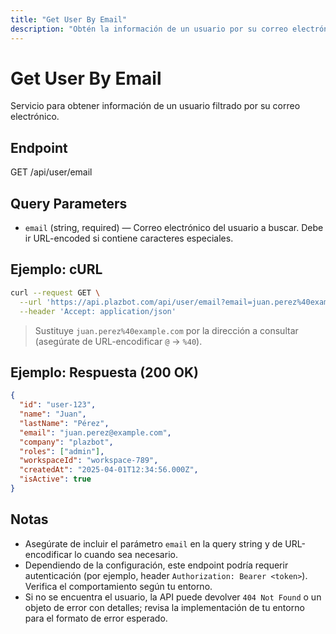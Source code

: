 ```yaml
---
title: "Get User By Email"
description: "Obtén la información de un usuario por su correo electrónico. Incluye ejemplo de cURL y respuesta JSON."
---
```


# Get User By Email

Servicio para obtener información de un usuario filtrado por su correo electrónico.

## Endpoint

GET /api/user/email

## Query Parameters

- `email` (string, required) — Correo electrónico del usuario a buscar. Debe ir URL-encoded si contiene caracteres especiales.

## Ejemplo: cURL

```sh
curl --request GET \
  --url 'https://api.plazbot.com/api/user/email?email=juan.perez%40example.com' \
  --header 'Accept: application/json'
```

> Sustituye `juan.perez%40example.com` por la dirección a consultar (asegúrate de URL-encodificar `@` → `%40`).

## Ejemplo: Respuesta (200 OK)

```json
{
  "id": "user-123",
  "name": "Juan",
  "lastName": "Pérez",
  "email": "juan.perez@example.com",
  "company": "plazbot",
  "roles": ["admin"],
  "workspaceId": "workspace-789",
  "createdAt": "2025-04-01T12:34:56.000Z",
  "isActive": true
}
```

## Notas

- Asegúrate de incluir el parámetro `email` en la query string y de URL-encodificar
  lo cuando sea necesario.
- Dependiendo de la configuración, este endpoint podría requerir autenticación (por ejemplo, header `Authorization: Bearer <token>`). Verifica el comportamiento según tu entorno.
- Si no se encuentra el usuario, la API puede devolver `404 Not Found` o un objeto de error con detalles; revisa la implementación de tu entorno para el formato de error esperado.
